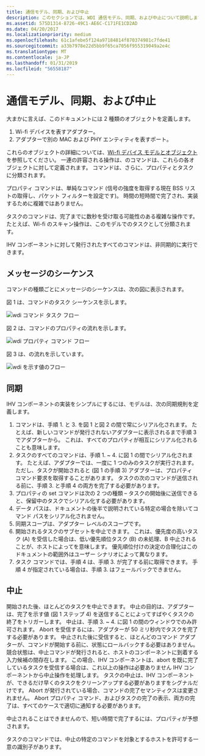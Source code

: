 ```yaml
---
title: 通信モデル、同期、および中止
description: このセクションでは、WDI 通信モデル、同期、および中止について説明します。
ms.assetid: 575D1314-8726-49C1-AE6C-C171FE1CD2AD
ms.date: 04/20/2017
ms.localizationpriority: medium
ms.openlocfilehash: 61c1afebe5f124a97184814f870374981c7fde41
ms.sourcegitcommit: a33b7978e22d5bb9f65ca7056f955319049a2e4c
ms.translationtype: MT
ms.contentlocale: ja-JP
ms.lasthandoff: 01/31/2019
ms.locfileid: "56558187"
---
```

# <a name="communication-model-synchronization-and-abort"></a>通信モデル、同期、および中止


大まかに言えば、このドキュメントには 2 種類のオブジェクトを定義します。

1.  Wi-fi デバイスを表すアダプター。
2.  アダプターで別の MAC および PHY エンティティを表すポート。

これらのオブジェクトの詳細については、[Wi-fi デバイス モデルとオブジェクト](wdi-objects.md)を参照してください。
一連の許容される操作は、のコマンドは、これらの各オブジェクトに対して定義されます。 コマンドは、さらに、プロパティとタスクに分類されます。

プロパティ コマンドは、単純なコマンド (信号の強度を取得する現在 BSS リストの取得し、パケット フィルターを設定です)。 時間の短時間で完了され、実装するために複雑ではありません。

タスクのコマンドは、完了までに数秒を受け取る可能性のある複雑な操作です。 たとえば、Wi-fi のスキャン操作は、このモデルでのタスクとして分類されます。

IHV コンポーネントに対して発行されたすべてのコマンドは、非同期的に実行できます。

## <a name="sequence-of-messages"></a>メッセージのシーケンス


コマンドの種類ごとにメッセージのシーケンスは、次の図に表示されます。

図 1 は、コマンドのタスク シーケンスを示します。

![wdi コマンド タスク フロー](images/wdi-command-task-flow.png)

図 2 は、コマンドのプロパティの流れを示します。

![wdi プロパティ コマンド フロー](images/wdi-property-command-flow.png)

図 3 は、の流れを示しています。

![wdi を示す値のフロー](images/wdi-indication-flow.png)

## <a name="synchronization"></a>同期


IHV コンポーネントの実装をシンプルにするには、モデルは、次の同期規則を定義します。

1.  コマンドは、手順 1. と 3. を図 1 と図 2 の間で常にシリアル化されます。 たとえば、新しいコマンドが発行されないアダプターに表示されるまで手順 3 でアダプターから。 これは、すべてのプロパティが相互にシリアル化されることも意味します。
2.  タスクのすべてのコマンドは、手順 1. ~ 4. に図 1 の間でシリアル化されます。 たとえば、アダプターでは、一度に 1 つのみのタスクが実行されます。 ただし、タスクが開始されると (図 1 の手順 3) アダプターは、プロパティ コマンド要求を取得することがあります。 タスクの次のコマンドが送信される前に、手順 3. と手順 4 の両方を完了する必要があります。
3.  プロパティの set コマンドは次の 2 つの種類 – タスクの開始後に送信できると、保留中のタスクでシリアル化する必要があります。
4.  データ パスは、ドキュメントの後半で説明されている特定の場合を除いてコマンド パスをシリアル化されません。
5.  同期スコープは、アダプター レベルのスコープです。
6.  開始されるタスクのサブセットを中止できます。 これは、優先度の高いタスク (A) を受信した場合は、低い優先順位タスク (B) の未処理、B 中止されることが、ホストによってを意味します。 優先順位付けの決定の合理化はこのドキュメントの範囲外はユーザー シナリオによって異なります。
7.  タスク コマンドでは、手順 4 は、手順 3. が完了する前に取得できます。 手順 4 が指定されている場合は、手順 3. はフェールバックできません。

## <a name="abort"></a>中止


開始された後、ほとんどのタスクを中止できます。 中止の目的は、アダプターは、完了を示す値 (図 1 ステップ 4) を送信することによってすばやくタスクの終了をトリガーします。 中止は、手順 3. ~ 4. に図 1 の間のウィンドウでのみ許可されます。 Abort を受信するには、アダプターが 50 ミリ秒内でタスクを完了する必要があります。 中止された後に受信すると、ほとんどのコマンド アダプターが、コマンドが開始する前に、状態にロールバックする必要はありません。 競合状態は、中止コマンドが発行されると、ホストのコンポーネントに到着する入力候補の間存在します。 この場合、IHV コンポーネントは、abort を既に完了しているタスクを受信する場合は、これ以上の操作は必要ありません IHV コンポーネントから中止操作を処理します。 タスクの中止は、IHV コンポーネントが、できるだけ早くのタスクをクリーンアップする必要がありますをシグナルだけです。 Abort が発行されている場合、コマンドの完了セマンティクスは変更されません。 Abort プロパティ コマンド、およびタスクの完了の表示、両方の完了は、すべてのケースで適切に通知する必要があります。

中止されることはできませんので、短い時間で完了するには、プロパティが予想されます。

タスクのコマンドでは、中止の特定のコマンドを対象とするホストを許可する一意の識別子があります。

 

 





